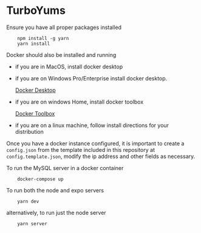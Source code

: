 # TurboYums

Ensure you have all proper packages installed

``` 
    npm install -g yarn
    yarn install
```

Docker should also be installed and running

- if you are in MacOS, install docker desktop
- if you are on Windows Pro/Enterprise install docker desktop.

    [Docker Desktop](https://www.docker.com/products/docker-desktop)
- if you are on windows Home, install docker toolbox

    [Docker Toolbox](https://docs.docker.com/toolbox/toolbox_install_windows/)

- if you are on a linux machine, follow install directions for your distribution

Once you have a docker instance configured, it is important to create a `config.json` from the template included in this repository at `config.template.json`, modify the ip address and other fields as necessary.

To run the MySQL server in a docker container

```
    docker-compose up
```

To run both the node and expo servers

```
    yarn dev
```

alternatively, to run just the node server
```
    yarn server
```
